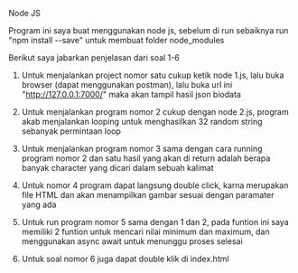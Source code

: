 Node JS

Program ini saya buat menggunakan node js, sebelum di run sebaiknya run "npm install --save" untuk membuat folder node_modules

Berikut saya jabarkan penjelasan dari soal 1-6

1. Untuk menjalankan project nomor satu cukup ketik node 1.js, lalu buka browser (dapat menggunakan postman),
lalu buka url ini "http://127.0.0.1:7000/" maka akan tampil hasil json biodata

2. Untuk menjalankan program nomor 2 cukup dengan node 2.js, program akab menjalankan looping
untuk menghasilkan 32 random string sebanyak permintaan loop 

3. Untuk menjalankan program nomor 3 sama dengan cara running program nomor 2 dan satu hasil yang akan di return adalah berapa banyak
character yang dicari dalam sebuah kalimat

4. Untuk nomor 4 program dapat langsung double click, karna merupakan file HTML dan akan menampilkan gambar sesuai dengan paramater yang ada

5. Untuk run program nomor 5 sama dengan 1 dan 2, pada funtion ini saya memiliki 2 funtion untuk mencari nilai minimum dan maximum, 
dan menggunakan async await untuk menunggu proses selesai

6. Untuk soal nomor 6 juga dapat double klik di index.html  